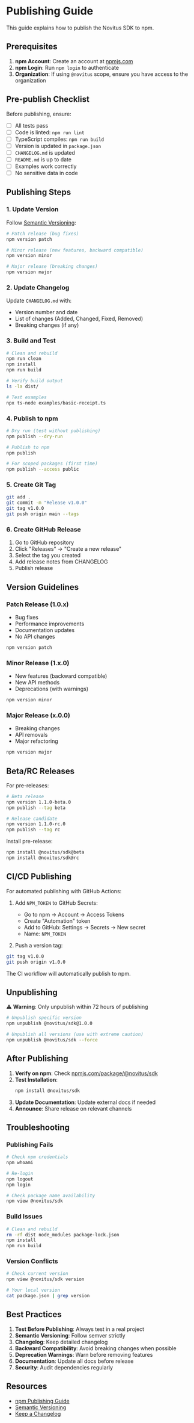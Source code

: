 # Publishing Guide

This guide explains how to publish the Novitus SDK to npm.

## Prerequisites

1. **npm Account**: Create an account at [npmjs.com](https://www.npmjs.com/)
2. **npm Login**: Run `npm login` to authenticate
3. **Organization**: If using `@novitus` scope, ensure you have access to the organization

## Pre-publish Checklist

Before publishing, ensure:

- [ ] All tests pass
- [ ] Code is linted: `npm run lint`
- [ ] TypeScript compiles: `npm run build`
- [ ] Version is updated in `package.json`
- [ ] `CHANGELOG.md` is updated
- [ ] `README.md` is up to date
- [ ] Examples work correctly
- [ ] No sensitive data in code

## Publishing Steps

### 1. Update Version

Follow [Semantic Versioning](https://semver.org/):

```bash
# Patch release (bug fixes)
npm version patch

# Minor release (new features, backward compatible)
npm version minor

# Major release (breaking changes)
npm version major
```

### 2. Update Changelog

Update `CHANGELOG.md` with:
- Version number and date
- List of changes (Added, Changed, Fixed, Removed)
- Breaking changes (if any)

### 3. Build and Test

```bash
# Clean and rebuild
npm run clean
npm install
npm run build

# Verify build output
ls -la dist/

# Test examples
npx ts-node examples/basic-receipt.ts
```

### 4. Publish to npm

```bash
# Dry run (test without publishing)
npm publish --dry-run

# Publish to npm
npm publish

# For scoped packages (first time)
npm publish --access public
```

### 5. Create Git Tag

```bash
git add .
git commit -m "Release v1.0.0"
git tag v1.0.0
git push origin main --tags
```

### 6. Create GitHub Release

1. Go to GitHub repository
2. Click "Releases" → "Create a new release"
3. Select the tag you created
4. Add release notes from CHANGELOG
5. Publish release

## Version Guidelines

### Patch Release (1.0.x)

- Bug fixes
- Performance improvements
- Documentation updates
- No API changes

```bash
npm version patch
```

### Minor Release (1.x.0)

- New features (backward compatible)
- New API methods
- Deprecations (with warnings)

```bash
npm version minor
```

### Major Release (x.0.0)

- Breaking changes
- API removals
- Major refactoring

```bash
npm version major
```

## Beta/RC Releases

For pre-releases:

```bash
# Beta release
npm version 1.1.0-beta.0
npm publish --tag beta

# Release candidate
npm version 1.1.0-rc.0
npm publish --tag rc
```

Install pre-release:
```bash
npm install @novitus/sdk@beta
npm install @novitus/sdk@rc
```

## CI/CD Publishing

For automated publishing with GitHub Actions:

1. Add `NPM_TOKEN` to GitHub Secrets:
   - Go to npm → Account → Access Tokens
   - Create "Automation" token
   - Add to GitHub: Settings → Secrets → New secret
   - Name: `NPM_TOKEN`

2. Push a version tag:
```bash
git tag v1.0.0
git push origin v1.0.0
```

The CI workflow will automatically publish to npm.

## Unpublishing

⚠️ **Warning**: Only unpublish within 72 hours of publishing

```bash
# Unpublish specific version
npm unpublish @novitus/sdk@1.0.0

# Unpublish all versions (use with extreme caution)
npm unpublish @novitus/sdk --force
```

## After Publishing

1. **Verify on npm**: Check [npmjs.com/package/@novitus/sdk](https://www.npmjs.com/package/@novitus/sdk)
2. **Test Installation**: 
   ```bash
   npm install @novitus/sdk
   ```
3. **Update Documentation**: Update external docs if needed
4. **Announce**: Share release on relevant channels

## Troubleshooting

### Publishing Fails

```bash
# Check npm credentials
npm whoami

# Re-login
npm logout
npm login

# Check package name availability
npm view @novitus/sdk
```

### Build Issues

```bash
# Clean and rebuild
rm -rf dist node_modules package-lock.json
npm install
npm run build
```

### Version Conflicts

```bash
# Check current version
npm view @novitus/sdk version

# Your local version
cat package.json | grep version
```

## Best Practices

1. **Test Before Publishing**: Always test in a real project
2. **Semantic Versioning**: Follow semver strictly
3. **Changelog**: Keep detailed changelog
4. **Backward Compatibility**: Avoid breaking changes when possible
5. **Deprecation Warnings**: Warn before removing features
6. **Documentation**: Update all docs before release
7. **Security**: Audit dependencies regularly

## Resources

- [npm Publishing Guide](https://docs.npmjs.com/packages-and-modules/contributing-packages-to-the-registry)
- [Semantic Versioning](https://semver.org/)
- [Keep a Changelog](https://keepachangelog.com/)


